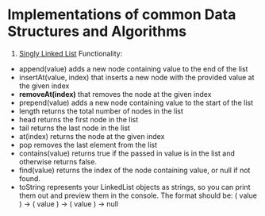 # Implementations of common Data Structures and Algorithms

1. [Singly Linked List](https://github.com/MrDomoArigato98/DSA/tree/main/Singly-linked-list)
Functionality:
- append(value) adds a new node containing value to the end of the list
- insertAt(value, index) that inserts a new node with the provided value at the given index
- **removeAt(index)** that removes the node at the given index
- prepend(value) adds a new node containing value to the start of the list
- length returns the total number of nodes in the list
- head returns the first node in the list
- tail returns the last node in the list
- at(index) returns the node at the given index
- pop removes the last element from the list
- contains(value) returns true if the passed in value is in the list and otherwise returns false.
- find(value) returns the index of the node containing value, or null if not found.
- toString represents your LinkedList objects as strings, so you can print them out and preview them in the console. The format should be: ( value ) -> ( value ) -> ( value ) -> null
